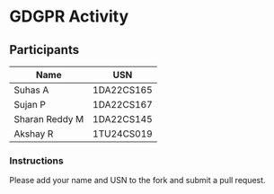 # GDGPR Activity

## Participants

| Name   | USN        |
|--------|------------|
| Suhas A| 1DA22CS165 |
| Sujan P| 1DA22CS167 |
| Sharan Reddy M| 1DA22CS145|
| Akshay R | 1TU24CS019 | 

### Instructions
Please add your name and USN to the fork and submit a pull request.

